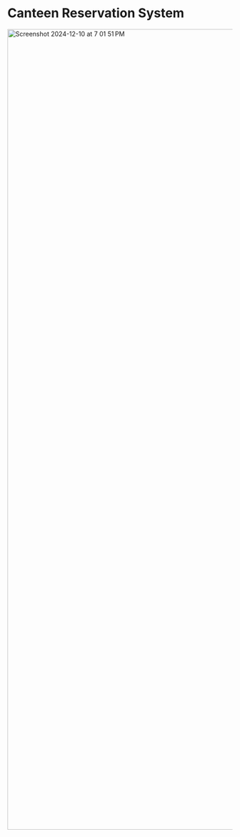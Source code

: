 # Canteen Reservation System


<img width="1792" alt="Screenshot 2024-12-10 at 7 01 51 PM" src="https://github.com/user-attachments/assets/9bd52259-da54-42ca-aa94-e906035238ee">
